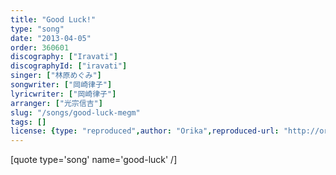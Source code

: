 ```yaml
---
title: "Good Luck!"
type: "song"
date: "2013-04-05"
order: 360601
discography: ["Iravati"]
discographyId: ["iravati"]
singer: ["林原めぐみ"]
songwriter: ["岡崎律子"]
lyricwriter: ["岡崎律子"]
arranger: ["光宗信吉"]
slug: "/songs/good-luck-megm"
tags: []
license: {type: "reproduced",author: "Orika",reproduced-url: "http://orikamushi.myweb.hinet.net",reproduced-website: "織歌蟲"}
---
```


\[quote type='song' name='good-luck' /\]
